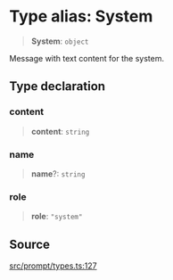 # Type alias: System

> **System**: `object`

Message with text content for the system.

## Type declaration

### content

> **content**: `string`

### name

> **name**?: `string`

### role

> **role**: `"system"`

## Source

[src/prompt/types.ts:127](https://github.com/colelawrence/dexter/blob/6b94c49/src/prompt/types.ts#L127)
